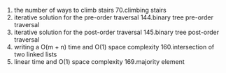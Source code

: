1. the number of ways to climb stairs 70.climbing stairs
2. iterative solution for the pre-order traversal 144.binary tree pre-order traversal
3. iterative solution for the post-order traversal 145.binary tree post-order traversal
4. writing a O(m + n) time and O(1) space complexity 160.intersection of two linked lists
5. linear time and O(1) space complexity 169.majority element